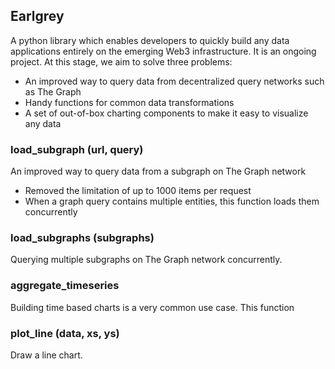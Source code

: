 Earlgrey
--
A python library which enables developers to quickly build any data applications entirely on the emerging Web3 infrastructure. It is an ongoing project. At this stage, we aim to solve three problems:
- An improved way to query data from decentralized query networks such as The Graph
- Handy functions for common data transformations
- A set of out-of-box charting components to make it easy to visualize any data


### load_subgraph (url, query)
An improved way to query data from a subgraph on The Graph network 
- Removed the limitation of up to 1000 items per request 
- When a graph query contains multiple entities, this function loads them concurrently

### load_subgraphs (subgraphs)
Querying multiple subgraphs on The Graph network concurrently.

### aggregate_timeseries
Building time based charts is a very common use case. This function 

### plot_line (data, xs, ys)
Draw a line chart.

